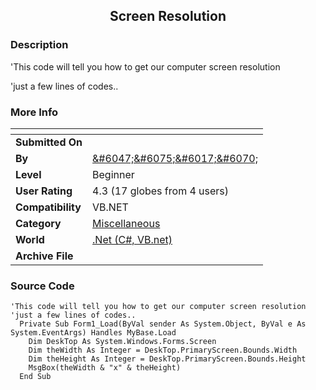 ﻿<div align="center">

## Screen Resolution


</div>

### Description

'This code will tell you how to get our computer screen resolution

'just a few lines of codes..
 
### More Info
 


<span>             |<span>
---                |---
**Submitted On**   |
**By**             |[&amp;\#6047;&amp;\#6075;&amp;\#6017;&amp;\#6070;](https://github.com/Planet-Source-Code/PSCIndex/blob/master/ByAuthor/amp-6047-amp-6075-amp-6017-amp-6070.md)
**Level**          |Beginner
**User Rating**    |4.3 (17 globes from 4 users)
**Compatibility**  |VB\.NET
**Category**       |[Miscellaneous](https://github.com/Planet-Source-Code/PSCIndex/blob/master/ByCategory/miscellaneous__10-1.md)
**World**          |[\.Net \(C\#, VB\.net\)](https://github.com/Planet-Source-Code/PSCIndex/blob/master/ByWorld/net-c-vb-net.md)
**Archive File**   |[](https://github.com/Planet-Source-Code/amp-6047-amp-6075-amp-6017-amp-6070-screen-resolution__10-1766/archive/master.zip)





### Source Code

```
'This code will tell you how to get our computer screen resolution
'just a few lines of codes..
  Private Sub Form1_Load(ByVal sender As System.Object, ByVal e As System.EventArgs) Handles MyBase.Load
    Dim DeskTop As System.Windows.Forms.Screen
    Dim theWidth As Integer = DeskTop.PrimaryScreen.Bounds.Width
    Dim theHeight As Integer = DeskTop.PrimaryScreen.Bounds.Height
    MsgBox(theWidth & "x" & theHeight)
  End Sub
```

